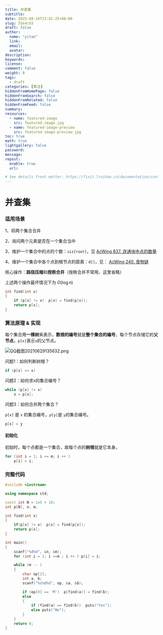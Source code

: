 ```yaml
---
title: 并查集
subtitle:
date: 2025-08-16T13:41:25+08:00
slug: 55e4c93
draft: false
author:
  name: "yitao"
  link:
  email:
  avatar:
description:
keywords:
license:
comment: false
weight: 0
tags:
  - draft
categories: [算法]
hiddenFromHomePage: false
hiddenFromSearch: false
hiddenFromRelated: false
hiddenFromFeed: false
summary:
resources:
  - name: featured-image
    src: featured-image.jpg
  - name: featured-image-preview
    src: featured-image-preview.jpg
toc: true
math: true
lightgallery: false
password:
message:
repost:
  enable: true
  url:

# See details front matter: https://fixit.lruihao.cn/documentation/content-management/introduction/#front-matter
---
```


<!--more-->

# 并查集

### 适用场景

1、将两个集合合并

2、询问两个元素是否在一个集合当中

3、维护一个集合中的点的个数：```siz[root]```，见 [AcWing 837. 连通块中点的数量](https://www.acwing.com/activity/content/code/content/1246674/)

4、维护一个集合中各个点到根节点的距离：```d[]```，见： [AcWing 240. 食物链](https://www.acwing.com/activity/content/code/content/1491107/)

核心操作：**路径压缩**和**按秩合并**（按秩合并不常用，这里省略）

上述两个操作最坏情况下为 $O(\log n)$

```cpp
int find(int x)
{
    if (p[x] != x)  p[x] = find(p[x]);
    return p[x];
}
```

### 算法原理 & 实现

每个集合用**一棵树**来表示，**数根的编号**就是**整个集合的编号**，每个节点存储它的**父节点**，`p[x]`表示`x`的父节点。

![QQ截图20210629135632.png](https://cdn.acwing.com/media/article/image/2021/06/29/94631_c66fe7f0d8-QQ截图20210629135632.png)

问题1：如何判断树根？  
```cpp
if (p[x] == x)
```

问题2：如何求x的集合编号？
```cpp
while (p[x] != x)
    x = p[x];
```

问题3：如何合并两个集合？

`p[x]` 是 `x` 的集合编号，`p[y]`是 `y`的集合编号。

```cpp
p[x] = y
```


#### 初始化

初始时，每个点都是一个集合，故每个点的**树根**就是它本身。
```cpp
for (int i = 1; i <= m; i ++ )  
    p[i] = i;
```


### 完整代码
```cpp
#include <iostream>

using namespace std;

const int N = 1e5 + 10;
int p[N], n, m;

int find(int x)
{
    if(p[x] != x)  p[x] = find(p[x]);
    return p[x];
}

int main()
{
    scanf("%d%d", &n, &m);
    for (int i = 1; i <=m ; i ++ ) p[i] = i;

    while (m -- )
    {
        char op[2];
        int a, b;
        scanf("%s%d%d", op, &a, &b);

        if (op[0] == 'M')  p[find(a)] = find(b);
        else
        {
            if (find(a) == find(b))  puts("Yes");
            else puts("No");
        }
    }
    return 0;
}
```
